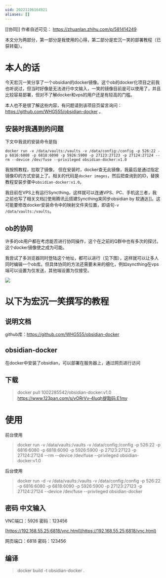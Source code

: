 ```yaml
---
uid: 20221106164921
aliases: []
---
```

[[协同]]
作者自述可见： https://zhuanlan.zhihu.com/p/581414249

本文分为两部分，第一部分是我使用的心得，第二部分是宏沉一笑的部署教程（已获转载）。
# 本人的话
今天宏沉一笑分享了一个obsidian的docker镜像。这个ob的docker化项目之前我也听说过，但当时好像是无法进行中文输入，一笑的镜像目前是可以使用了，并且比较容易部署，但对不了解docker和vps的用户还是有较高的门槛。

本人也不是很了解这些内容，有问题请到该项目页留言询问： https://github.com/WHG555/obsidian-docker 。

## 安装时我遇到的问题
下文中我说的安装命令是指
```
docker run -v /data/vaults:/vaults -v /data/config:/config -p 526:22 -p 6816:6080 -p 6818:6090 -p 5926:5900 -p 27123:27123 -p 27124:27124 --rm --device /dev/fuse --privileged obsidian-docker:v1.0
```

我按照教程，拉取了镜像， 但在安装时，docker查无此镜像，我最后是通过指定镜像ID的方式安装上了。相关的代码是`docker images`，然后把查询到的ID，替换教程安装步骤中`obsidian-docker:v1.0`。

我目前在VPS上有运行Syncthing，这样就可以连通VPS、PC、手机这三者，我之前也写了相关文档[[使用腾讯云搭建Syncthing来同步obsidian by 软通达]]。这可能要修改docker安装命令中的映射文件夹位置，即语句`-v /data/vaults:/vaults`。

## ob的协同
许多的ob用户都在考虑能否进行协同操作，这个在之前的Q群中也有多次的探讨。这个docker镜像使之成为可能。

我尝试了多浏览器同时登陆这个地址，都可以进行（见下图），这样就可以让多人同时编辑一个ob库。但具体协同的方法还需要未来的细化，例如syncthing在vps端可以设置为仅发送，其他端设置为仅接受。

![](https://gitee.com/cyddgi/picture-store/raw/master/img/202211061706147.png)




# 以下为宏沉一笑撰写的教程
## 说明文档
github库：https://github.com/WHG555/obsidian-docker

## obsidian-docker
在docker中安装了obsidian，可以部署在服务器上，通过网页进行访问

## 下载
>docker pull 1002285542/obsidian-docker:v1.0
>https://www.123pan.com/s/vORrVv-4Iuqh提取码:E1my
# 使用
前台使用
>docker run -v /data/vaults:/vaults -v /data/config:/config -p 526:22 -p 6816:6080 -p 6818:6090 -p 5926:5900 -p 27123:27123 -p 27124:27124 --rm --device /dev/fuse --privileged obsidian-docker:v1.0

后台使用
>docker run -d -v /data/vaults:/vaults -v /data/config:/config -p 526:22 -p 6816:6080 -p 6818:6090 -p 5926:5900 -p 27123:27123 -p 27124:27124 --device /dev/fuse --privileged obsidian-docker


## 密码                                                         中文输入
VNC端口：5926  密码：123456

[https://192.168.55.25:6818/vnc.html](https://192.168.55.25:6818/vnc.html)

网页端口：6818   密码：123456

## 编译
>docker build -t obsidian-docker .